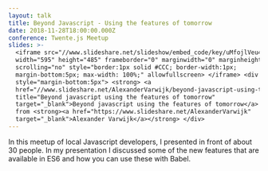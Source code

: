 ```yaml
---
layout: talk
title: Beyond Javascript - Using the features of tomorrow
date: 2018-11-28T18:00:00.000Z
conference: Twente.js Meetup
slides: >-
  <iframe src="//www.slideshare.net/slideshow/embed_code/key/uMfojlVeu4KjNC"
  width="595" height="485" frameborder="0" marginwidth="0" marginheight="0"
  scrolling="no" style="border:1px solid #CCC; border-width:1px;
  margin-bottom:5px; max-width: 100%;" allowfullscreen> </iframe> <div
  style="margin-bottom:5px"> <strong> <a
  href="//www.slideshare.net/AlexanderVarwijk/beyond-javascript-using-the-features-of-tomorrow-189409560"
  title="Beyond javascript using the features of tomorrow"
  target="_blank">Beyond javascript using the features of tomorrow</a> </strong>
  from <strong><a href="https://www.slideshare.net/AlexanderVarwijk"
  target="_blank">Alexander Varwijk</a></strong> </div>
---
```

In this meetup of local Javascript developers, I presented in front of about 30 people. In my presentation I discussed some of the new features that are available in ES6 and how you can use these with Babel.
